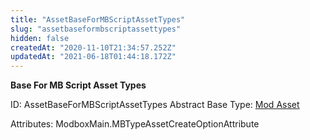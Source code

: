 ```yaml
---
title: "AssetBaseForMBScriptAssetTypes"
slug: "assetbaseformbscriptassettypes"
hidden: false
createdAt: "2020-11-10T21:34:57.252Z"
updatedAt: "2021-06-18T01:44:18.172Z"
---
```

**Base For MB Script Asset Types**


ID: AssetBaseForMBScriptAssetTypes
Abstract
Base Type: [Mod Asset](doc:modasset)


Attributes:
ModboxMain.MBTypeAssetCreateOptionAttribute